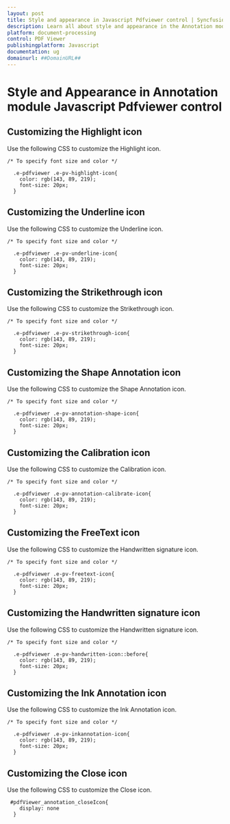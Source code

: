 ```yaml
---
layout: post
title: Style and appearance in Javascript Pdfviewer control | Syncfusion
description: Learn all about style and appearance in the Annotation module in Syncfusion Javascript Pdfviewer control of Syncfusion Essential JS 2 and more.
platform: document-processing
control: PDF Viewer
publishingplatform: Javascript
documentation: ug
domainurl: ##DomainURL##
---
```


# Style and Appearance in Annotation module Javascript Pdfviewer control

## Customizing the Highlight icon

Use the following CSS to customize the Highlight icon.

```
/* To specify font size and color */

  .e-pdfviewer .e-pv-highlight-icon{
    color: rgb(143, 89, 219);
    font-size: 20px;
  }
```

## Customizing the Underline  icon

Use the following CSS to customize the Underline  icon.

```
/* To specify font size and color */

  .e-pdfviewer .e-pv-underline-icon{
    color: rgb(143, 89, 219);
    font-size: 20px;
  }
```

## Customizing the Strikethrough icon

Use the following CSS to customize the Strikethrough icon.

```
/* To specify font size and color */

  .e-pdfviewer .e-pv-strikethrough-icon{
    color: rgb(143, 89, 219);
    font-size: 20px;
  }
```

## Customizing the Shape Annotation icon

Use the following CSS to customize the Shape Annotation icon.

```
/* To specify font size and color */

  .e-pdfviewer .e-pv-annotation-shape-icon{
    color: rgb(143, 89, 219);
    font-size: 20px;
  }
```

## Customizing the Calibration icon

Use the following CSS to customize the Calibration icon.

```
/* To specify font size and color */

  .e-pdfviewer .e-pv-annotation-calibrate-icon{
    color: rgb(143, 89, 219);
    font-size: 20px;
  }
```

## Customizing the FreeText icon

Use the following CSS to customize the Handwritten signature icon.

```
/* To specify font size and color */

  .e-pdfviewer .e-pv-freetext-icon{
    color: rgb(143, 89, 219);
    font-size: 20px;
  }
```

## Customizing the Handwritten signature icon

Use the following CSS to customize the Handwritten signature icon.

```
/* To specify font size and color */

  .e-pdfviewer .e-pv-handwritten-icon::before{
    color: rgb(143, 89, 219);
    font-size: 20px;
  }
```

## Customizing the Ink Annotation icon

Use the following CSS to customize the Ink Annotation icon.

```
/* To specify font size and color */

  .e-pdfviewer .e-pv-inkannotation-icon{
    color: rgb(143, 89, 219);
    font-size: 20px;
  }
```
## Customizing the Close icon

Use the following CSS to customize the Close icon.

```
 #pdfViewer_annotation_closeIcon{
    display: none
  }
```
